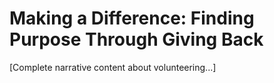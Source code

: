 # Making a Difference: Finding Purpose Through Giving Back

[Complete narrative content about volunteering...]